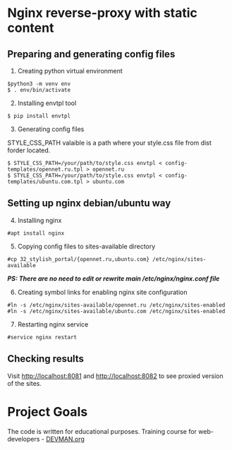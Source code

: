 
# Nginx reverse-proxy with static content

## Preparing and generating config files

1. Creating python virtual environment

```
$python3 -m venv env
$ . env/bin/activate
```

2. Installing envtpl tool

```
$ pip install envtpl
```

3. Generating config files

STYLE_CSS_PATH valaible is a path where your style.css file from dist forder located.
  
```
$ STYLE_CSS_PATH=/your/path/to/style.css envtpl < config-templates/opennet.ru.tpl > opennet.ru
$ STYLE_CSS_PATH=/your/path/to/style.css envtpl < config-templates/ubuntu.com.tpl > ubuntu.com
```

## Setting up nginx debian/ubuntu way

4. Installing nginx

```
#apt install nginx
```

5. Copying config files to sites-available directory

```
#cp 32_stylish_portal/{opennet.ru,ubuntu.com} /etc/nginx/sites-available
```
**_PS: There are no need to edit or rewrite main /etc/nginx/nginx.conf file_**

6. Creating symbol links for enabling nginx site configuration

```
#ln -s /etc/nginx/sites-available/opennet.ru /etc/nginx/sites-enabled
#ln -s /etc/nginx/sites-available/ubuntu.com /etc/nginx/sites-enabled
```

7. Restarting nginx service

```
#service nginx restart 
```

## Checking results

Visit [http://localhost:8081](http://localhost:8081) and [http://localhost:8082](http://localhost:8082) to see proxied version of the sites.

# Project Goals

The code is written for educational purposes. Training course for web-developers - [DEVMAN.org](https://devman.org)
